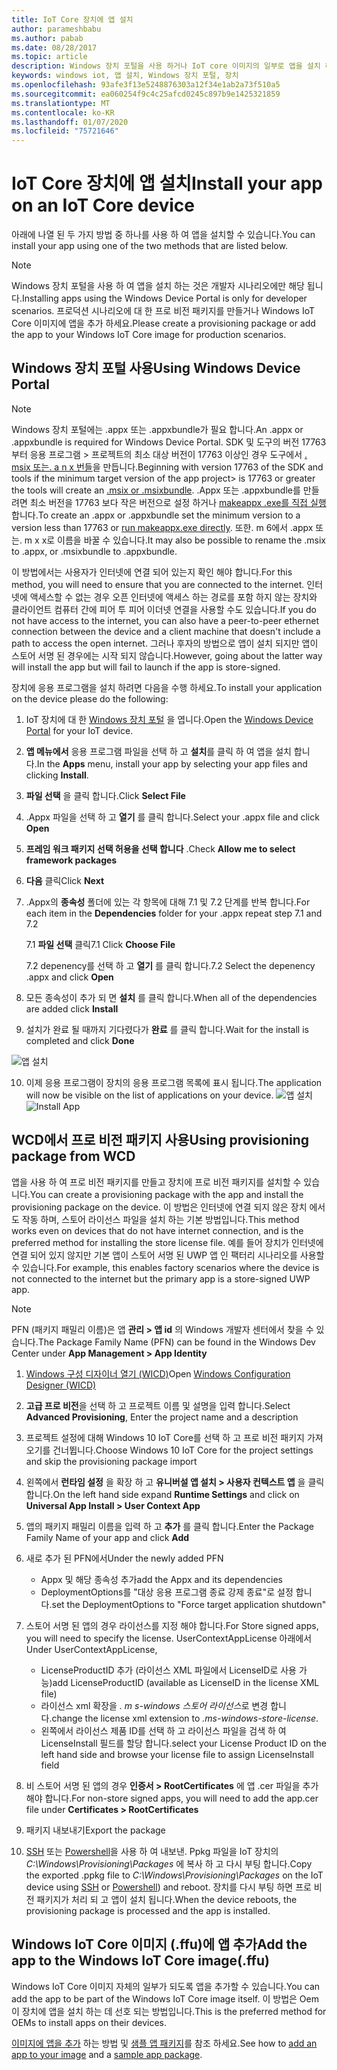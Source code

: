 ```yaml
---
title: IoT Core 장치에 앱 설치
author: parameshbabu
ms.author: pabab
ms.date: 08/28/2017
ms.topic: article
description: Windows 장치 포털을 사용 하거나 IoT core 이미지의 일부로 앱을 설치 하는 방법에 대해 알아봅니다.
keywords: windows iot, 앱 설치, Windows 장치 포털, 장치
ms.openlocfilehash: 93afe3f13e5248876303a12f34e1ab2a73f510a5
ms.sourcegitcommit: ea060254f9c4c25afcd0245c897b9e1425321859
ms.translationtype: MT
ms.contentlocale: ko-KR
ms.lasthandoff: 01/07/2020
ms.locfileid: "75721646"
---
```

# <a name="install-your-app-on-an-iot-core-device"></a><span data-ttu-id="65195-104">IoT Core 장치에 앱 설치</span><span class="sxs-lookup"><span data-stu-id="65195-104">Install your app on an IoT Core device</span></span>
<span data-ttu-id="65195-105">아래에 나열 된 두 가지 방법 중 하나를 사용 하 여 앱을 설치할 수 있습니다.</span><span class="sxs-lookup"><span data-stu-id="65195-105">You can install your app using one of the two methods that are listed below.</span></span>

> [!NOTE]
> <span data-ttu-id="65195-106">Windows 장치 포털을 사용 하 여 앱을 설치 하는 것은 개발자 시나리오에만 해당 됩니다.</span><span class="sxs-lookup"><span data-stu-id="65195-106">Installing apps using the Windows Device Portal is only for developer scenarios.</span></span>
> <span data-ttu-id="65195-107">프로덕션 시나리오에 대 한 프로 비전 패키지를 만들거나 Windows IoT Core 이미지에 앱을 추가 하세요.</span><span class="sxs-lookup"><span data-stu-id="65195-107">Please create a provisioning package or add the app to your Windows IoT Core image for production scenarios.</span></span>

## <a name="using-windows-device-portal"></a><span data-ttu-id="65195-108">Windows 장치 포털 사용</span><span class="sxs-lookup"><span data-stu-id="65195-108">Using Windows Device Portal</span></span>

> [!NOTE]
> <span data-ttu-id="65195-109">Windows 장치 포털에는 .appx 또는 .appxbundle가 필요 합니다.</span><span class="sxs-lookup"><span data-stu-id="65195-109">An .appx or .appxbundle is required for Windows Device Portal.</span></span> <span data-ttu-id="65195-110">SDK 및 도구의 버전 17763부터 응용 프로그램 > 프로젝트의 최소 대상 버전이 17763 이상인 경우 도구에서 [. msix 또는. a n x 번들](https://developercommunity.visualstudio.com/content/problem/391934/makeappx-now-creates-msix-files-instead-of-appx.html)을 만듭니다.</span><span class="sxs-lookup"><span data-stu-id="65195-110">Beginning with version 17763 of the SDK and tools if the minimum target version of the app project> is 17763 or greater the tools will create an [.msix or .msixbundle](https://developercommunity.visualstudio.com/content/problem/391934/makeappx-now-creates-msix-files-instead-of-appx.html).</span></span>
> <span data-ttu-id="65195-111">.Appx 또는 .appxbundle를 만들려면 최소 버전을 17763 보다 작은 버전으로 설정 하거나 [makeappx .exe를 직접 실행](https://docs.microsoft.com/windows/desktop/appxpkg/make-appx-package--makeappx-exe-#command-line-syntax)합니다.</span><span class="sxs-lookup"><span data-stu-id="65195-111">To create an .appx or .appxbundle set the minimum version to a version less than 17763 or [run makeappx.exe directly](https://docs.microsoft.com/windows/desktop/appxpkg/make-appx-package--makeappx-exe-#command-line-syntax).</span></span> <span data-ttu-id="65195-112">또한. m 6에서 .appx 또는. m x x로 이름을 바꿀 수 있습니다.</span><span class="sxs-lookup"><span data-stu-id="65195-112">It may also be possible to rename the .msix to .appx, or .msixbundle to .appxbundle.</span></span>

<span data-ttu-id="65195-113">이 방법에서는 사용자가 인터넷에 연결 되어 있는지 확인 해야 합니다.</span><span class="sxs-lookup"><span data-stu-id="65195-113">For this method, you will need to ensure that you are connected to the internet.</span></span> <span data-ttu-id="65195-114">인터넷에 액세스할 수 없는 경우 오픈 인터넷에 액세스 하는 경로를 포함 하지 않는 장치와 클라이언트 컴퓨터 간에 피어 투 피어 이더넷 연결을 사용할 수도 있습니다.</span><span class="sxs-lookup"><span data-stu-id="65195-114">If you do not have access to the internet, you can also have a peer-to-peer ethernet connection between the device and a client machine that doesn't include a path to access the open internet.</span></span> <span data-ttu-id="65195-115">그러나 후자의 방법으로 앱이 설치 되지만 앱이 스토어 서명 된 경우에는 시작 되지 않습니다.</span><span class="sxs-lookup"><span data-stu-id="65195-115">However, going about the latter way will install the app but will fail to launch if the app is store-signed.</span></span>

<span data-ttu-id="65195-116">장치에 응용 프로그램을 설치 하려면 다음을 수행 하세요.</span><span class="sxs-lookup"><span data-stu-id="65195-116">To install your application on the device please do the following:</span></span>

1. <span data-ttu-id="65195-117">IoT 장치에 대 한 [Windows 장치 포털](https://docs.microsoft.com/windows/iot-core/manage-your-device/deviceportal) 을 엽니다.</span><span class="sxs-lookup"><span data-stu-id="65195-117">Open the [Windows Device Portal](https://docs.microsoft.com/windows/iot-core/manage-your-device/deviceportal) for your IoT device.</span></span>

2. <span data-ttu-id="65195-118">**앱 메뉴에서** 응용 프로그램 파일을 선택 하 고 **설치**를 클릭 하 여 앱을 설치 합니다.</span><span class="sxs-lookup"><span data-stu-id="65195-118">In the **Apps** menu, install your app by selecting your app files and clicking **Install**.</span></span>

3. <span data-ttu-id="65195-119">**파일 선택** 을 클릭 합니다.</span><span class="sxs-lookup"><span data-stu-id="65195-119">Click **Select File**</span></span>

4. <span data-ttu-id="65195-120">.Appx 파일을 선택 하 고 **열기** 를 클릭 합니다.</span><span class="sxs-lookup"><span data-stu-id="65195-120">Select your .appx file and click **Open**</span></span>

5. <span data-ttu-id="65195-121">**프레임 워크 패키지 선택 허용을 선택 합니다** .</span><span class="sxs-lookup"><span data-stu-id="65195-121">Check **Allow me to select framework packages**</span></span>

6. <span data-ttu-id="65195-122">**다음** 클릭</span><span class="sxs-lookup"><span data-stu-id="65195-122">Click **Next**</span></span>

7. <span data-ttu-id="65195-123">.Appx의 **종속성** 폴더에 있는 각 항목에 대해 7.1 및 7.2 단계를 반복 합니다.</span><span class="sxs-lookup"><span data-stu-id="65195-123">For each item in the **Dependencies** folder for your .appx repeat step 7.1 and 7.2</span></span>

    <span data-ttu-id="65195-124">7.1 **파일 선택** 클릭</span><span class="sxs-lookup"><span data-stu-id="65195-124">7.1 Click **Choose File**</span></span>

    <span data-ttu-id="65195-125">7.2 depenency를 선택 하 고 **열기** 를 클릭 합니다.</span><span class="sxs-lookup"><span data-stu-id="65195-125">7.2 Select the depenency .appx and click **Open**</span></span>

8. <span data-ttu-id="65195-126">모든 종속성이 추가 되 면 **설치** 를 클릭 합니다.</span><span class="sxs-lookup"><span data-stu-id="65195-126">When all of the dependencies are added click **Install**</span></span>

9. <span data-ttu-id="65195-127">설치가 완료 될 때까지 기다렸다가 **완료** 를 클릭 합니다.</span><span class="sxs-lookup"><span data-stu-id="65195-127">Wait for the install is completed and click **Done**</span></span>

 ![앱 설치](../media/AppInstaller/install-app.gif)

10. <span data-ttu-id="65195-129">이제 응용 프로그램이 장치의 응용 프로그램 목록에 표시 됩니다.</span><span class="sxs-lookup"><span data-stu-id="65195-129">The application will now be visible on the list of applications on your device.</span></span>
 <span data-ttu-id="65195-130">![앱](../media/AppInstaller/install-app.gif) 설치</span><span class="sxs-lookup"><span data-stu-id="65195-130">![Install App](../media/AppInstaller/install-app.gif)</span></span>


## <a name="using-provisioning-package-from-wcd"></a><span data-ttu-id="65195-131">WCD에서 프로 비전 패키지 사용</span><span class="sxs-lookup"><span data-stu-id="65195-131">Using provisioning package from WCD</span></span>
<span data-ttu-id="65195-132">앱을 사용 하 여 프로 비전 패키지를 만들고 장치에 프로 비전 패키지를 설치할 수 있습니다.</span><span class="sxs-lookup"><span data-stu-id="65195-132">You can create a provisioning package with the app and install the provisioning package on the device.</span></span> <span data-ttu-id="65195-133">이 방법은 인터넷에 연결 되지 않은 장치 에서도 작동 하며, 스토어 라이선스 파일을 설치 하는 기본 방법입니다.</span><span class="sxs-lookup"><span data-stu-id="65195-133">This method works even on devices that do not have internet connection, and is the preferred method for installing the store license file.</span></span> <span data-ttu-id="65195-134">예를 들어 장치가 인터넷에 연결 되어 있지 않지만 기본 앱이 스토어 서명 된 UWP 앱 인 팩터리 시나리오를 사용할 수 있습니다.</span><span class="sxs-lookup"><span data-stu-id="65195-134">For example, this enables factory scenarios where the device is not connected to the internet but the primary app is a store-signed UWP app.</span></span>

> [!NOTE]
> <span data-ttu-id="65195-135">PFN (패키지 패밀리 이름)은 앱 **관리 > 앱 id** 의 Windows 개발자 센터에서 찾을 수 있습니다.</span><span class="sxs-lookup"><span data-stu-id="65195-135">The Package Family Name (PFN) can be found in the Windows Dev Center under **App Management > App Identity**</span></span>

1. <span data-ttu-id="65195-136">[Windows 구성 디자이너 열기 (WICD)](https://docs.microsoft.com/windows/configuration/provisioning-packages/provisioning-install-icd)</span><span class="sxs-lookup"><span data-stu-id="65195-136">Open [Windows Configuration Designer (WICD)](https://docs.microsoft.com/windows/configuration/provisioning-packages/provisioning-install-icd)</span></span>

2. <span data-ttu-id="65195-137">**고급 프로 비전**을 선택 하 고 프로젝트 이름 및 설명을 입력 합니다.</span><span class="sxs-lookup"><span data-stu-id="65195-137">Select **Advanced Provisioning**, Enter the project name and a description</span></span>

3. <span data-ttu-id="65195-138">프로젝트 설정에 대해 Windows 10 IoT Core를 선택 하 고 프로 비전 패키지 가져오기를 건너뜁니다.</span><span class="sxs-lookup"><span data-stu-id="65195-138">Choose Windows 10 IoT Core for the project settings and skip the provisioning package import</span></span>

4. <span data-ttu-id="65195-139">왼쪽에서 **런타임 설정** 을 확장 하 고 **유니버설 앱 설치 > 사용자 컨텍스트 앱** 을 클릭 합니다.</span><span class="sxs-lookup"><span data-stu-id="65195-139">On the left hand side expand **Runtime Settings** and click on **Universal App Install > User Context App**</span></span>

5. <span data-ttu-id="65195-140">앱의 패키지 패밀리 이름을 입력 하 고 **추가** 를 클릭 합니다.</span><span class="sxs-lookup"><span data-stu-id="65195-140">Enter the Package Family Name of your app and click **Add**</span></span>

6. <span data-ttu-id="65195-141">새로 추가 된 PFN에서</span><span class="sxs-lookup"><span data-stu-id="65195-141">Under the newly added PFN</span></span>
    - <span data-ttu-id="65195-142">Appx 및 해당 종속성 추가</span><span class="sxs-lookup"><span data-stu-id="65195-142">add the Appx and its dependencies</span></span>
    - <span data-ttu-id="65195-143">DeploymentOptions를 "대상 응용 프로그램 종료 강제 종료"로 설정 합니다.</span><span class="sxs-lookup"><span data-stu-id="65195-143">set the DeploymentOptions to "Force target application shutdown"</span></span>

7. <span data-ttu-id="65195-144">스토어 서명 된 앱의 경우 라이선스를 지정 해야 합니다.</span><span class="sxs-lookup"><span data-stu-id="65195-144">For Store signed apps, you will need to specify the license.</span></span> <span data-ttu-id="65195-145">UserContextAppLicense 아래에서</span><span class="sxs-lookup"><span data-stu-id="65195-145">Under UserContextAppLicense,</span></span>
    - <span data-ttu-id="65195-146">LicenseProductID 추가 (라이선스 XML 파일에서 LicenseID로 사용 가능)</span><span class="sxs-lookup"><span data-stu-id="65195-146">add LicenseProductID (available as LicenseID in the license XML file)</span></span>
    - <span data-ttu-id="65195-147">라이선스 xml 확장을 *. m s-windows 스토어 라이선스*로 변경 합니다.</span><span class="sxs-lookup"><span data-stu-id="65195-147">change the license xml extension to *.ms-windows-store-license*.</span></span>
    - <span data-ttu-id="65195-148">왼쪽에서 라이선스 제품 ID를 선택 하 고 라이선스 파일을 검색 하 여 LicenseInstall 필드를 할당 합니다.</span><span class="sxs-lookup"><span data-stu-id="65195-148">select your License Product ID on the left hand side and browse your license file to assign LicenseInstall field</span></span>

8. <span data-ttu-id="65195-149">비 스토어 서명 된 앱의 경우 **인증서 > RootCertificates** 에 앱 .cer 파일을 추가 해야 합니다.</span><span class="sxs-lookup"><span data-stu-id="65195-149">For non-store signed apps, you will need to add the app.cer file under **Certificates > RootCertificates**</span></span> 

9. <span data-ttu-id="65195-150">패키지 내보내기</span><span class="sxs-lookup"><span data-stu-id="65195-150">Export the package</span></span>

10. <span data-ttu-id="65195-151">[SSH](../connect-your-device/SSH.md) 또는 [Powershell](../connect-your-device/powershell.md)을 사용 하 여 내보낸. Ppkg 파일을 IoT 장치의 _C:\Windows\Provisioning\Packages_ 에 복사 하 고 다시 부팅 합니다.</span><span class="sxs-lookup"><span data-stu-id="65195-151">Copy the exported .ppkg file to _C:\Windows\Provisioning\Packages_ on the IoT device using [SSH](../connect-your-device/SSH.md) or [Powershell](../connect-your-device/powershell.md)) and reboot.</span></span> <span data-ttu-id="65195-152">장치를 다시 부팅 하면 프로 비전 패키지가 처리 되 고 앱이 설치 됩니다.</span><span class="sxs-lookup"><span data-stu-id="65195-152">When the device reboots, the provisioning package is processed and the app is installed.</span></span>


## <a name="add-the-app-to-the-windows-iot-core-imageffu"></a><span data-ttu-id="65195-153">Windows IoT Core 이미지 (.ffu)에 앱 추가</span><span class="sxs-lookup"><span data-stu-id="65195-153">Add the app to the Windows IoT Core image(.ffu)</span></span>
<span data-ttu-id="65195-154">Windows IoT Core 이미지 자체의 일부가 되도록 앱을 추가할 수 있습니다.</span><span class="sxs-lookup"><span data-stu-id="65195-154">You can add the app to be part of the Windows IoT Core image itself.</span></span>
<span data-ttu-id="65195-155">이 방법은 Oem이 장치에 앱을 설치 하는 데 선호 되는 방법입니다.</span><span class="sxs-lookup"><span data-stu-id="65195-155">This is the preferred method for OEMs to install apps on their devices.</span></span>

<span data-ttu-id="65195-156">[이미지에 앱을 추가](https://docs.microsoft.com/windows-hardware/manufacture/iot/deploy-your-app-with-a-standard-board) 하는 방법 및 [샘플 앱 패키지](https://github.com/ms-iot/iot-adk-addonkit/tree/master/Workspace/Source-arm/Packages/Appx.IoTCoreDefaultApp)를 참조 하세요.</span><span class="sxs-lookup"><span data-stu-id="65195-156">See how to [add an app to your image](https://docs.microsoft.com/windows-hardware/manufacture/iot/deploy-your-app-with-a-standard-board) and a [sample app package](https://github.com/ms-iot/iot-adk-addonkit/tree/master/Workspace/Source-arm/Packages/Appx.IoTCoreDefaultApp).</span></span>
